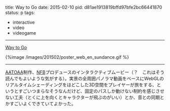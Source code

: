 title: Way to Go
date: 2015-02-10
pid: d81ae1913819bffd97bfe2bc66441870
status: p
tags:
- interactive
- video
- videogame
---

[Way to Go](http://a-way-to-go.com/)

{%image /images/201502/poster_web_en_sundance.gif %}

***

[AATOAA](http://www.aatoaa.com/)制作、[NFB](https://www.nfb.ca/)プロデュースのインタラクティブムービー（？　これはそう読んでもよいような気がする）。実景の全周囲パノラマ動画をベースにWebGLのリアルタイムシェーディングをほどこした3D空間をプレイヤーが旅をする、というとすごいつまらなそうなんだけど、固定のパスしか動けない制約を感じさせない工夫（とくに上を向くとキャラクターが飛ぶのがいい）とか、音との同期とかすごいよくできていてよかった。